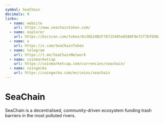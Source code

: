 ```yaml
---
symbol: SeaChain
decimals: 9
links:
  - name: website
    url: https://www.seachaintoken.com/
  - name: explorer
    url: https://bscscan.com/token/0x36b24B2F78725495e858AF9e72f7Df69DaDE3dca
  - name: x
    url: https://x.com/SeaChainToken
  - name: telegram
    url: https://t.me/SeaChainNetwork
  - name: coinmarketcap
    url: https://coinmarketcap.com/currencies/seachain/
  - name: coingecko
    url: https://coingecko.com/en/coins/seachain
---
```


# SeaChain

SeaChain is a decentralised, community-driven ecosystem funding trash barriers in the most polluted rivers.
